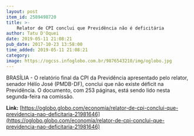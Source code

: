 ```yaml
---
layout: post
item_id: 2589498720
title: >-
    Relator de CPI conclui que Previdência não é deficitária
author: Tatu D'Oquei
date: 2019-05-11 21:08:21
pub_date: 2017-10-23 13:58:00
time_added: 2019-05-11 21:08:21
category: 
image: https://ogcss.infoglobo.com.br/9876543210/img/oglobo.jpg
---
```


BRASÍLIA - O relatório final da CPI da Previdência apresentado pelo relator, senador Hélío José (PMDB-DF), conclui que não existe déficit na Previdência. O documento, com 253 páginas, está sendo lido nesta segunda-feira na comissão.

**Link:** [https://oglobo.globo.com/economia/relator-de-cpi-conclui-que-previdencia-nao-deficitaria-21981646](https://oglobo.globo.com/economia/relator-de-cpi-conclui-que-previdencia-nao-deficitaria-21981646)

